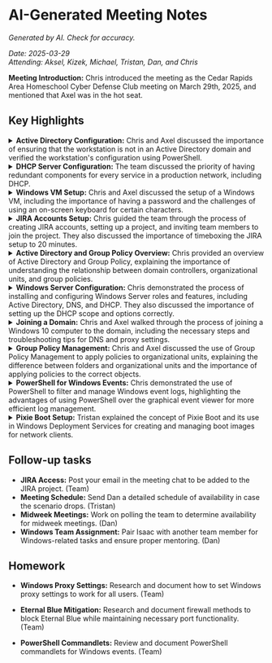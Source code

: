 <!-- markdownlint-disable MD033 -->

# AI-Generated Meeting Notes

*Generated by AI. Check for accuracy.*

*Date: 2025-03-29*<br/>
*Attending: Aksel, Kizek, Michael, Tristan, Dan, and Chris*

**Meeting Introduction:** Chris introduced the meeting as the Cedar Rapids Area Homeschool Cyber Defense Club meeting on March 29th, 2025, and mentioned that Axel was in the hot seat.

## Key Highlights

<details>
<summary>
<b>Active Directory Configuration:</b>
Chris and Axel discussed the importance of ensuring that the workstation is not in an Active Directory domain and verified the workstation's configuration using PowerShell.
</summary>
<span style="color:#8b8b8b">

* **Workstation Check:** Chris emphasized the need to ensure that the workstation is not part of an Active Directory domain. They used PowerShell to verify the workstation's configuration, ensuring it was in a workgroup and not a domain.

* **PowerShell Commands:** Chris guided Axel to open PowerShell and run specific commands to check the workstation's status, including 'get-computerinfo' and filtering for domain-related information to confirm it was in a workgroup.

* **Configuration Verification:** They confirmed the workstation's configuration by checking the output of the PowerShell commands, ensuring it was correctly set up in a workgroup environment.

</span>
</details>

<details>
<summary>
<b>DHCP Server Configuration:</b> The team discussed the priority of having redundant components for every service in a production network, including DHCP.
</summary>
<span style="color:#8b8b8b">

* **DHCP Servers:** Chris discussed the process of explained the necessity of having two DHCP servers to ensure network reliability and avoid conflicts. He mentioned configuring the DHCP scope to prevent overlapping IP addresses.

* **Scope Configuration:** Chris detailed the process of setting up the DHCP scope, including specifying the IP address range and ensuring it does not overlap with other scopes on the network.

* **Delay Settings:** They discussed the importance of delay settings in DHCP configuration to prioritize responses from the primary DHCP server, ensuring efficient IP address allocation.

</span>
</details>

<details>
<summary>
<b>Windows VM Setup:</b> Chris and Axel discussed the setup of a Windows VM, including the importance of having a password and the challenges of using an on-screen keyboard for certain characters.
</summary>
<span style="color:#8b8b8b">

* **VM Setup:** Chris and Axel discussed setting up a Windows VM, emphasizing the importance of having a secure password. They encountered challenges with using an on-screen keyboard for special characters.
* **Password Issues:** They faced difficulties entering a complex password using the on-screen keyboard, highlighting the need for a more user-friendly input method for special characters.

</span>
</details>

<details>
<summary>
<b>JIRA Accounts Setup:</b> Chris guided the team through the process of creating JIRA accounts, setting up a project, and inviting team members to join the project. They also discussed the importance of timeboxing the JIRA setup to 20 minutes.
</summary>
<span style="color:#8b8b8b">

* **Account Creation:** Chris instructed the team on creating JIRA accounts, ensuring everyone had access to the platform for project management.
* **Project Setup:** They set up a new project in JIRA, discussing the steps involved and ensuring all team members were invited to join the project.
* **Timeboxing:** Chris emphasized the importance of timeboxing the JIRA setup process to 20 minutes to maintain efficiency and focus during the meeting.

</span>
</details>

<details>
<summary>
<b>Active Directory and Group Policy Overview:</b> Chris provided an overview of Active Directory and Group Policy, explaining the importance of understanding the relationship between domain controllers, organizational units, and group policies.
</summary>
<span style="color:#8b8b8b">

* **AD Overview:** Chris explained the structure and function of Active Directory, highlighting the roles of domain controllers and organizational units in managing network resources.

* **Group Policy:** He detailed the purpose of Group Policy in enforcing security settings and configurations across the network, emphasizing its importance in maintaining a secure and efficient IT environment.

* **Relationship Explanation:** Chris clarified the relationship between domain controllers, organizational units, and group policies, ensuring the team understood how these components interact to manage network settings and security.

</span>
</details>

<details>
<summary>
<b>Windows Server Configuration:</b> Chris demonstrated the process of installing and configuring Windows Server roles and features, including Active Directory, DNS, and DHCP. They also discussed the importance of setting up the DHCP scope and options correctly.
</summary>
<span style="color:#8b8b8b">

* **Server Roles:** Chris demonstrated the installation of various Windows Server roles, including Active Directory Domain Services, DNS, and DHCP, explaining their significance in network management.

* **Feature Configuration:** He walked through the configuration of these features, detailing the steps required to set up each role correctly and ensure they function as intended.

* **DHCP Scope:** Chris emphasized the importance of correctly setting up the DHCP scope and options to avoid conflicts and ensure efficient IP address allocation across the network.

</span>
</details>

<details>
<summary>
<b>Joining a Domain:</b> Chris and Axel walked through the process of joining a Windows 10 computer to the domain, including the necessary steps and troubleshooting tips for DNS and proxy settings.
</summary>
<span style="color:#8b8b8b">

* **Domain Joining:** Chris and Axel detailed the steps to join a Windows 10 computer to the domain, including accessing system settings and entering the domain information.

* **Troubleshooting:** They provided troubleshooting tips for common issues, such as DNS and proxy settings, ensuring a smooth domain joining process.

* **Configuration Steps:** They outlined the specific configuration steps required to successfully join the domain, including verifying network settings and ensuring proper communication with the domain controller.

</span>
</details>

<details>
<summary>
<b>Group Policy Management:</b> Chris and Axel discussed the use of Group Policy Management to apply policies to organizational units, explaining the difference between folders and organizational units and the importance of applying policies to the correct objects.
</summary>
<span style="color:#8b8b8b">

* **Policy Application:** Chris and Axel explained how to apply group policies to organizational units, emphasizing the importance of targeting the correct objects to enforce security settings and configurations.

* **Folders vs. OUs:** They clarified the difference between folders and organizational units, highlighting that policies can only be applied to organizational units and not to folders.

* **Management Tools:** They discussed the tools available for managing group policies, including Group Policy Management Console (GPMC) and Group Policy Editor (GPedit), and their respective uses.

</span>
</details>

<details>
<summary>
<b>PowerShell for Windows Events:</b> Chris demonstrated the use of PowerShell to filter and manage Windows event logs, highlighting the advantages of using PowerShell over the graphical event viewer for more efficient log management.
</summary>
<span style="color:#8b8b8b">

* **PowerShell Commands:** Chris demonstrated specific PowerShell commands for filtering and managing Windows event logs, such as 'Get-WinEvent', to efficiently retrieve and analyze log data.

* **Efficiency:** He highlighted the advantages of using PowerShell over the graphical event viewer, including faster filtering and the ability to automate log management tasks.

* **Log Management:** Chris provided examples of how to use PowerShell to manage event logs, including filtering by event ID, source, and message content to quickly identify relevant log entries.

</span>
</details>

<details>
<summary>
<b>Pixie Boot Setup:</b> Tristan explained the concept of Pixie Boot and its use in Windows Deployment Services for creating and managing boot images for network clients.
</summary>
<span style="color:#8b8b8b">

* **Pixie Boot:** Tristan explained the concept of Pixie Boot (Pre-Execution Environment) and its role in network-based booting of client machines without a local operating system.

* **Deployment Services:** He described how Windows Deployment Services (WDS) utilizes Pixie Boot to create and manage boot images, allowing for efficient deployment of operating systems across network clients.

</span>
</details>

## Follow-up tasks

* **JIRA Access:** Post your email in the meeting chat to be added to the JIRA project. (Team)
* **Meeting Schedule:** Send Dan a detailed schedule of availability in case the scenario drops. (Tristan)
* **Midweek Meetings:** Work on polling the team to determine availability for midweek meetings. (Dan)
* **Windows Team Assignment:** Pair Isaac with another team member for Windows-related tasks and ensure proper mentoring. (Dan)

## Homework

* **Windows Proxy Settings:** Research and document how to set Windows proxy settings to work for all users. (Team)

* **Eternal Blue Mitigation:** Research and document firewall methods to block Eternal Blue while maintaining necessary port functionality. (Team)

* **PowerShell Commandlets:** Review and document PowerShell commandlets for Windows events. (Team)